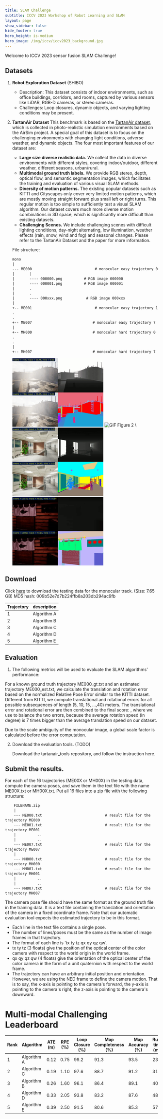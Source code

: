 ```yaml
---
title: SLAM Challenge
subtitle: ICCV 2023 Workshop of Robot Learning and SLAM
layout: page
show_sidebar: false
hide_footer: true
hero_height: is-medium
hero_image: /img/iccv/iccv2023_background.jpg
---
```



Welcome to ICCV 2023 sensor fusion SLAM Challenge! 

## Datasets

1. **Robot Exploration Dataset** (SHIBO)
   - Description: This dataset consists of indoor environments, such as office buildings, corridors, and rooms, captured by various sensors like LiDAR, RGB-D cameras, or stereo cameras.
   - Challenges: Loop closures, dynamic objects, and varying lighting conditions may be present.

2. **TartanAir Dataset**
   This benchmark is based on the [TartanAir dataset](http://theairlab.org/tartanair-dataset/), which is collected in photo-realistic simulation environments based on the AirSim project. A special goal of this dataset is to focus on the challenging environments with changing light conditions, adverse weather, and dynamic objects. The four most important features of our dataset are:

   - **Large size diverse realistic data.** We collect the data in diverse environments with different styles, covering indoor/outdoor, different weather, different seasons, urban/rural.
   - **Multimodal ground truth labels.** We provide RGB stereo, depth, optical flow, and semantic segmentation images, which facilitates the training and evaluation of various visual SLAM methods. 
   - **Diversity of motion patterns.** The existing popular datasets such as KITTI and Cityscapes only cover very limited motion patterns, which are mostly moving straight forward plus small left or right turns. This regular motion is too simple to sufficiently test a visual SLAM algorithm. Our dataset covers much more diverse motion combinations in 3D space, which is significantly more difficult than existing datasets.
   - **Challenging Scenes.** We include challenging scenes with difficult lighting conditions, day-night alternating, low illumination, weather effects (rain, snow, wind and fog) and seasonal changes.
   Please refer to the TartanAir Dataset and the paper for more information. 

   File structure: 

    ```
    mono
    |
    --- ME000                             # monocular easy trajectory 0 
    |       |
    |       ---- 000000.png          # RGB image 000000
    |       ---- 000001.png          # RGB image 000001
    |       .
    |       .
    |       ---- 000xxx.png           # RGB image 000xxx
    |
    +-- ME001                             # monocular easy trajectory 1 
    .
    .
    +-- ME007                            # monocular easy trajectory 7 
    |
    +-- MH000                            # monocular hard trajectory 0 
    .
    .
    |
    +-- MH007                            # monocular hard trajectory 7
    ```


    ![GIF Figure 1](img/slam_challenge/abandonedfactory.gif) ![GIF Figure 2](img/slam_challenge/gascola.gif) \\
    ![GIF Figure 3](img/slam_challenge/hospital.gif) ![GIF Figure 4](img/slam_challenge/jananesealley.gif)

## Download 

Click [here](dummy) to download the testing data for the monocular track. (Size: 7.65 GB)
   MD5 hash: 009b52e7d7b224ffb8a203db294ac9fb

| Trajectory |   description     | 
|------|-----------------|
| 1    | Algorithm A     | 
| 2    | Algorithm B     | 
| 3    | Algorithm C     | 
| 4    | Algorithm D     |
| 5    | Algorithm E     | 

## Evaluation 

1. The following metrics will be used to evaluate the SLAM algorithms' performance:

For a known ground truth trajectory ME000_gt.txt and an estimated trajectory ME000_est.txt, we calculate the translation and rotation error based on the normalized Relative Pose Error similar to the KITTI dataset. Different from KITTI, we compute translational and rotational errors for all possible subsequences of length (5, 10, 15, ...,40) meters.  The translational error and rotational error are then combined to the final score:  , where we use  to balance the two errors, because the average rotation speed (in degree) is 7 times bigger than the average translation speed on our dataset. 

Due to the scale ambiguity of the monocular image, a global scale factor is calculated before the error computation. 

2. Download the evaluation tools. (TODO)

    Download the tartanair_tools repository, and follow the instruction here. 


## Submit the results. 

For each of the 16 trajectories (ME00X or MH00X) in the testing data, compute the camera poses, and save them in the text file with the name ME00X.txt or MH00X.txt. Put all 16 files into a zip file with the following structure: 

```
    FILENAME.zip
    |
    --- ME000.txt                             # result file for the trajectory ME000 
    --- ME001.txt                             # result file for the trajectory ME001
    |          ..
    |          ..
    --- ME007.txt                             # result file for the trajectory ME007
    |       
    --- MH000.txt                             # result file for the trajectory MH000
    --- MH001.txt                             # result file for the trajectory MH001
    |          ..
    |          ..
    --- MH007.txt                             # result file for the trajectory MH007 
```

The camera pose file should have the same format as the ground truth file in the training data. It is a text file containing the translation and orientation of the camera in a fixed coordinate frame. Note that our automatic evaluation tool expects the estimated trajectory to be in this format. 

- Each line in the text file contains a single pose.
- The number of lines/poses must be the same as the number of image frames in that trajectory. 
- The format of each line is 'tx ty tz qx qy qz qw'. 
- tx ty tz (3 floats) give the position of the optical center of the color camera with respect to the world origin in the world frame.
- qx qy qz qw (4 floats) give the orientation of the optical center of the color camera in the form of a unit quaternion with respect to the world frame. 
- The trajectory can have an arbitrary initial position and orientation. However, we are using the NED frame to define the camera motion. That is to say, the x-axis is pointing to the camera's forward, the y-axis is pointing to the camera's right, the z-axis is pointing to the camera's downward.


# Multi-modal Challenging Leaderboard

| Rank | Algorithm       | ATE (m)  | RPE (%)  | Loop Closure (%) | Map Completeness (%) | Map Accuracy (%) | Run-time (ms) | Memory (MB) |
|------|-----------------|----------|----------|------------------|---------------------|------------------|---------------|------------|
| 1    | Algorithm A     | 0.12     | 0.75     | 99.2             | 91.3                | 93.5             | 23.1          | 225.5      |
| 2    | Algorithm C     | 0.19     | 1.10     | 97.6             | 88.7                | 91.2             | 31.8          | 275.8      |
| 3    | Algorithm B     | 0.26     | 1.60     | 96.1             | 86.4                | 89.1             | 40.5          | 318.3      |
| 4    | Algorithm D     | 0.33     | 2.05     | 93.8             | 83.2                | 87.6             | 48.9          | 358.9      |
| 5    | Algorithm E     | 0.39     | 2.50     | 91.5             | 80.6                | 85.3             | 57.3          | 395.5      |
